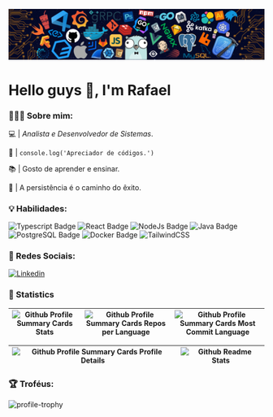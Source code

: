 ![Walpaper][walpapper]

# Hello guys 👋​, I'm Rafael

### 👨🏽‍💻 Sobre mim:

💻 | _Analista e Desenvolvedor de Sistemas_.

🧢 | `console.log('Apreciador de códigos.')`

📚 | Gosto de aprender e ensinar.

🗿 | A persistência é o caminho do êxito.

### 💡 Habilidades:

![Typescript Badge][typescript-badge]
![React Badge][react-badge]
![NodeJs Badge][node-js-badge]
![Java Badge][java-badge]
![PostgreSQL Badge][postgresql-badge]
![Docker Badge][docker-badge]
![TailwindCSS][tailwindcss-badge]

### 📱 Redes Sociais:

[![Linkedin][linkedin-badge]][linkedin-profile]

### 🚀 Statistics

| ![Github Profile Summary Cards Stats][github-profile-summary-cards-stats] | ![Github Profile Summary Cards Repos per Language][github-profile-summary-cards-repos-per-language] | ![Github Profile Summary Cards Most Commit Language][github-profile-summary-cards-most-commit-language] |
| :-----------------------------------------------------------------------: | :-------------------------------------------------------------------------------------------------: | :-----------------------------------------------------------------------------------------------------: |

| ![Github Profile Summary Cards Profile Details][github-profile-summary-cards-profile-details] | ![Github Readme Stats][github-readme-stats] |
| :-------------------------------------------------------------------------------------------: | :-----------------------------------------: |

### 🏆 Troféus:

![profile-trophy]

<!-- Links -->

[github-profile-summary-cards-stats]: http://github-profile-summary-cards.vercel.app/api/cards/stats?username=devrafaelsoares&theme=nord_dark
[github-profile-summary-cards-repos-per-language]: http://github-profile-summary-cards.vercel.app/api/cards/repos-per-language?username=devrafaelsoares&hide=Html&theme=nord_dark
[github-profile-summary-cards-most-commit-language]: http://github-profile-summary-cards.vercel.app/api/cards/most-commit-language?username=devrafaelsoares&theme=nord_dark
[github-profile-summary-cards-profile-details]: http://github-profile-summary-cards.vercel.app/api/cards/profile-details?username=devrafaelsoares&theme=nord_dark
[github-readme-stats]: https://github-readme-stats-wheat-one-23.vercel.app?user=devrafaelsoares&hide_border=true&date_format=M%20j%5B%2C%20Y%5D&background=2D3742&stroke=2D3742&ring=6bbbca&fire=6bbbca&currStreakNum=fff&sideNums=6bbbca&currStreakLabel=6bbbca&sideLabels=fff&dates=fff
[walpapper]: img/header.png
[typescript-badge]: https://img.shields.io/badge/-Typescript-333333?style=flat&logo=typescript
[react-badge]: https://img.shields.io/badge/-React-333333?style=flat&logo=react
[node-js-badge]: https://img.shields.io/badge/-NodeJS-333333?style=flat&logo=node.js
[java-badge]: https://img.shields.io/badge/-Java-333333?style=flat&logo=openjdk&logoColor=orange
[postgresql-badge]: https://img.shields.io/badge/-PostgreSQL-333333?style=flat&logo=postgresql
[docker-badge]: https://img.shields.io/badge/-Docker-333333?style=flat&logo=docker
[tailwindcss-badge]: https://img.shields.io/badge/-TailwindCSS-333333?style=flat&logo=tailwindcss
[linkedin-badge]: https://img.shields.io/badge/-Linkedin-333333?style=flat&logo=linkedin&logoColor=%230077b3
[profile-3d-contrib]: profile-3d-contrib/profile-night-rainbow.svg
[profile-trophy]: https://github-profile-trophy.vercel.app/?username=devrafaelsoares
[linkedin-profile]: https://www.linkedin.com/in/rafael-henrique-soares-de-freitas-2a667a23a/
